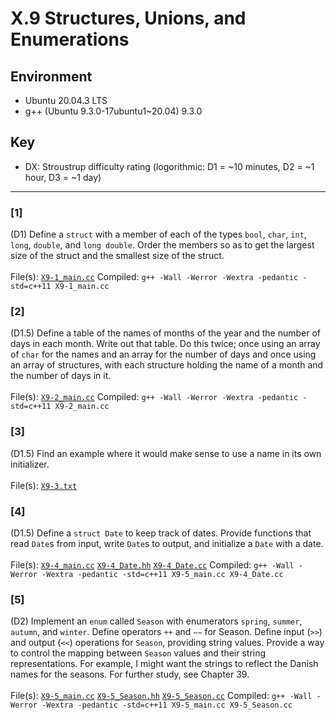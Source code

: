 # X.9 Structures, Unions, and Enumerations

## Environment
- Ubuntu 20.04.3 LTS
- g++ (Ubuntu 9.3.0-17ubuntu1~20.04) 9.3.0

## Key
- DX: Stroustrup difficulty rating (logorithmic: D1 = ~10 minutes, D2 = ~1 hour, D3 = ~1 day)

---

### \[1\]
(D1) Define a `struct` with a member of each of the types `bool`, `char`, `int`, `long`, `double`, and `long double`. Order the members so as to get the largest size of the struct and the smallest size of the struct.\
\
File(s): [`X9-1_main.cc`](./X9-1_main.cc)
Compiled: `g++ -Wall -Werror -Wextra -pedantic -std=c++11 X9-1_main.cc`

### \[2\]
(D1.5) Define a table of the names of months of the year and the number of days in each month. Write out that table. Do this twice; once using an array of `char` for the names and an array for the number of days and once using an array of structures, with each structure holding the name of a month and the number of days in it.\
\
File(s): [`X9-2_main.cc`](./X9-2_main.cc)
Compiled: `g++ -Wall -Werror -Wextra -pedantic -std=c++11 X9-2_main.cc`

### \[3\]
(D1.5) Find an example where it would make sense to use a name in its own initializer.\
\
File(s): [`X9-3.txt`](./X9-3.txt)

### \[4\]
(D1.5) Define a `struct Date` to keep track of dates. Provide functions that read `Date`s from input, write `Date`s to output, and initialize a `Date` with a date.\
\
File(s): [`X9-4_main.cc`](./X9-4_main.cc) [`X9-4_Date.hh`](./X9-4_Date.hh) [`X9-4_Date.cc`](./X9-4_Date.cc)
Compiled: `g++ -Wall -Werror -Wextra -pedantic -std=c++11 X9-5_main.cc X9-4_Date.cc`

### \[5\]
(D2) Implement an `enum` called `Season` with enumerators `spring`, `summer`, `autumn`, and `winter`. Define operators `++` and `−−` for Season. Define input (`>>`) and output (`<<`) operations for `Season`, providing string values. Provide a way to control the mapping between `Season` values and their string representations. For example, I might want the strings to reflect the Danish names for the seasons. For further study, see Chapter 39.\
\
File(s): [`X9-5_main.cc`](./X9-5_main.cc) [`X9-5_Season.hh`](./X9-5_Season.hh) [`X9-5_Season.cc`](./X9-5_Season.cc)
Compiled: `g++ -Wall -Werror -Wextra -pedantic -std=c++11 X9-5_main.cc X9-5_Season.cc`
